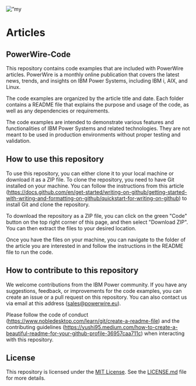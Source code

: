 <p align=”center”>
<img width=”200" height=”200" src=”https://user-images.githubusercontent.com/75753187/123358567-aac7b900-d539-11eb-8275-0b380264bb4c.png" alt=”my banner”>
</p>

# Articles

## PowerWire-Code

This repository contains code examples that are included with PowerWire articles. PowerWire is a monthly online publication that covers the latest news, trends, and insights on IBM Power Systems, including IBM i, AIX, and Linux.

The code examples are organized by the article title and date. Each folder contains a README file that explains the purpose and usage of the code, as well as any dependencies or requirements.

The code examples are intended to demonstrate various features and functionalities of IBM Power Systems and related technologies. They are not meant to be used in production environments without proper testing and validation.

## How to use this repository

To use this repository, you can either clone it to your local machine or download it as a ZIP file. To clone the repository, you need to have Git installed on your machine. You can follow the instructions from this article (https://docs.github.com/en/get-started/writing-on-github/getting-started-with-writing-and-formatting-on-github/quickstart-for-writing-on-github) to install Git and clone the repository.

To download the repository as a ZIP file, you can click on the green "Code" button on the top right corner of this page, and then select "Download ZIP". You can then extract the files to your desired location.

Once you have the files on your machine, you can navigate to the folder of the article you are interested in and follow the instructions in the README file to run the code.

## How to contribute to this repository

We welcome contributions from the IBM Power community. If you have any suggestions, feedback, or improvements for the code examples, you can create an issue or a pull request on this repository. You can also contact us via email at this address (sales@powerwire.eu).

Please follow the code of conduct (https://www.nobledesktop.com/learn/git/create-a-readme-file) and the contributing guidelines (https://yushi95.medium.com/how-to-create-a-beautiful-readme-for-your-github-profile-36957caa711c) when interacting with this repository.

## License

This repository is licensed under the [MIT License](https://www.mit.edu/~amini/LICENSE.md). See the [LICENSE.md](license.md) file for more details.
